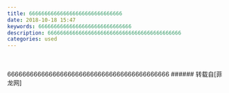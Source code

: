 ```yaml
---
title: 666666666666666666666666666666
date: 2018-10-18 15:47
keywords: 666666666666666666666666666666
description: 6666666666666666666666666666666666666666666
categories: used
---
```

<td class="t_f" id="postmessage_2104152">

<br/>
<br/>
6666666666666666666666666666666666666666666</td>
###### 转载自[菲龙网]
